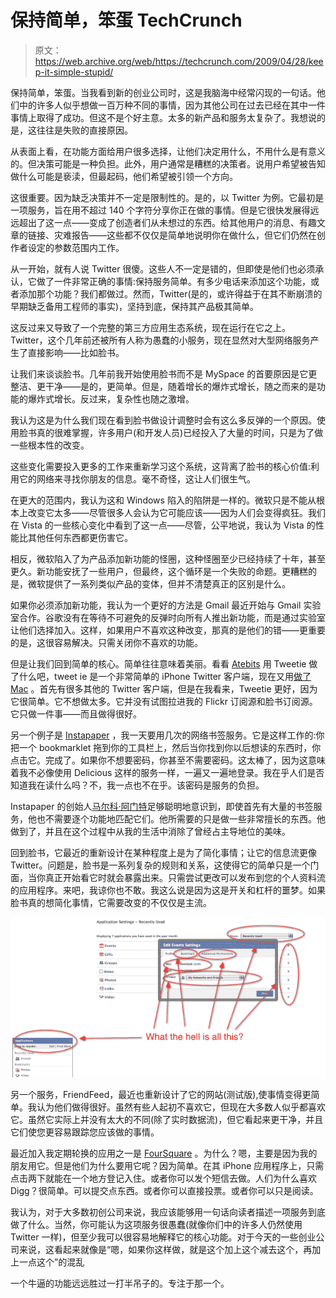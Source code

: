 # 保持简单，笨蛋 TechCrunch

> 原文：<https://web.archive.org/web/https://techcrunch.com/2009/04/28/keep-it-simple-stupid/>

保持简单，笨蛋。当我看到新的创业公司时，这是我脑海中经常闪现的一句话。他们中的许多人似乎想做一百万种不同的事情，因为其他公司在过去已经在其中一件事情上取得了成功。但这不是个好主意。太多的新产品和服务太复杂了。我想说的是，这往往是失败的直接原因。

从表面上看，在功能方面给用户很多选择，让他们决定用什么，不用什么是有意义的。但决策可能是一种负担。此外，用户通常是糟糕的决策者。说用户希望被告知做什么可能是亵渎，但最起码，他们希望被引领一个方向。

这很重要。因为缺乏决策并不一定是限制性的。是的，以 Twitter 为例。它最初是一项服务，旨在用不超过 140 个字符分享你正在做的事情。但是它很快发展得远远超出了这一点——变成了创造者们从未想过的东西。给其他用户的消息、有趣文章的链接、灾难报告——这些都不仅仅是简单地说明你在做什么，但它们仍然在创作者设定的参数范围内工作。

从一开始，就有人说 Twitter 很傻。这些人不一定是错的，但即使是他们也必须承认，它做了一件非常正确的事情:保持服务简单。有多少电话来添加这个功能，或者添加那个功能？我们都做过。然而，Twitter(是的，或许得益于在其不断崩溃的早期缺乏备用工程师的事实)，坚持到底，保持其产品极其简单。

这反过来又导致了一个完整的第三方应用生态系统，现在运行在它之上。Twitter，这个几年前还被所有人称为愚蠢的小服务，现在显然对大型网络服务产生了直接影响——比如脸书。

让我们来谈谈脸书。几年前我开始使用脸书而不是 MySpace 的首要原因是它更整洁、更干净——是的，更简单。但是，随着增长的爆炸式增长，随之而来的是功能的爆炸式增长。反过来，复杂性也随之激增。

我认为这是为什么我们现在看到脸书做设计调整时会有这么多反弹的一个原因。使用脸书真的很难掌握，许多用户(和开发人员)已经投入了大量的时间，只是为了做一些根本性的改变。

这些变化需要投入更多的工作来重新学习这个系统，这背离了脸书的核心价值:利用它的网络来寻找你朋友的信息。毫不奇怪，这让人们很生气。

在更大的范围内，我认为这和 Windows 陷入的陷阱是一样的。微软只是不能从根本上改变它太多——尽管很多人会认为它可能应该——因为人们会变得疯狂。我们在 Vista 的一些核心变化中看到了这一点——尽管，公平地说，我认为 Vista 的性能比其他任何东西都更伤害它。

相反，微软陷入了为产品添加新功能的怪圈，这种怪圈至少已经持续了十年，甚至更久。新功能安抚了一些用户，但最终，这个循环是一个失败的命题。更糟糕的是，微软提供了一系列类似产品的变体，但并不清楚真正的区别是什么。

如果你必须添加新功能，我认为一个更好的方法是 Gmail 最近开始与 Gmail 实验室合作。谷歌没有在等待不可避免的反弹时向所有人推出新功能，而是通过实验室让他们选择加入。这样，如果用户不喜欢这种改变，那真的是他们的错——更重要的是，这很容易解决。只需关闭你不喜欢的功能。

但是让我们回到简单的核心。简单往往意味着美丽。看看 [Atebits](https://web.archive.org/web/20230130103343/http://www.atebits.com/) 用 Tweetie 做了什么吧，tweet ie 是一个非常简单的 iPhone Twitter 客户端，现在又用[做了 Mac](https://web.archive.org/web/20230130103343/http://techcrunch.com/2009/04/20/tweetie-for-mac-a-powerful-native-twitter-client-for-the-masses/) 。首先有很多其他的 Twitter 客户端，但是在我看来，Tweetie 更好，因为它很简单。它不想做太多。它并没有试图拉进我的 Flickr 订阅源和脸书订阅源。它只做一件事——而且做得很好。

另一个例子是 [Instapaper](https://web.archive.org/web/20230130103343/http://instapaper.com/) ，我一天要用几次的网络书签服务。它是这样工作的:你把一个 bookmarklet 拖到你的工具栏上，然后当你找到你以后想读的东西时，你点击它。完成了。如果你不想要密码，你甚至不需要密码。这太棒了，因为这意味着我不必像使用 Delicious 这样的服务一样，一遍又一遍地登录。我在乎人们是否知道我在读什么吗？不，我一点也不在乎。该密码是服务的负担。

Instapaper 的创始人[马尔科·阿门特](https://web.archive.org/web/20230130103343/http://www.crunchbase.com/person/marco-arment)足够聪明地意识到，即使首先有大量的书签服务，他也不需要逐个功能地匹配它们。他所需要的只是做一些非常擅长的东西。他做到了，并且在这个过程中从我的生活中消除了曾经占主导地位的美味。

回到脸书，它最近的重新设计在某种程度上是为了简化事情；让它的信息流更像 Twitter。问题是，脸书是一系列复杂的规则和关系，这使得它的简单只是一个门面，当你真正开始看它时就会暴露出来。只需尝试更改可以发布到您的个人资料流的应用程序。来吧，我谅你也不敢。我这么说是因为这是开关和杠杆的噩梦。如果脸书真的想简化事情，它需要改变的不仅仅是主流。

[![picture-710](img/a0b4c5f5750e5206e63518b3783b33ef.png "picture-710")](https://web.archive.org/web/20230130103343/https://techcrunch.com/wp-content/uploads/2009/04/picture-710.png)

另一个服务，FriendFeed，最近也重新设计了它的网站(测试版),使事情变得更简单。我认为他们做得很好。虽然有些人起初不喜欢它，但现在大多数人似乎都喜欢它。虽然它实际上并没有太大的不同(除了实时数据流)，但它看起来更干净，并且它们使您更容易跟踪您应该做的事情。

最近加入我定期轮换的应用之一是 [FourSquare](https://web.archive.org/web/20230130103343/http://playfoursquare.com/) 。为什么？嗯，主要是因为我的朋友用它。但是他们为什么要用它呢？因为简单。在其 iPhone 应用程序上，只需点击两下就能在一个地方登记入住。或者你可以发个短信去做。人们为什么喜欢 Digg？很简单。可以提交点东西。或者你可以直接投票。或者你可以只是阅读。

我认为，对于大多数初创公司来说，我应该能够用一句话向读者描述一项服务到底做了什么。当然，你可能认为这项服务很愚蠢(就像你们中的许多人仍然使用 Twitter 一样)，但至少我可以很容易地解释它的核心功能。对于今天的一些创业公司来说，这看起来就像是“嗯，如果你这样做，就是这个加上这个减去这个，再加上一点这个”的混乱

一个牛逼的功能远远胜过一打半吊子的。专注于那一个。